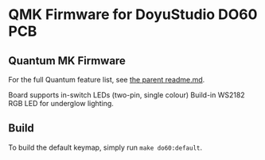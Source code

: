 # QMK Firmware for DoyuStudio DO60 PCB


## Quantum MK Firmware
For the full Quantum feature list, see [the parent readme.md](/readme.md).

Board supports in-switch LEDs (two-pin, single colour)
Build-in WS2182 RGB LED for underglow lighting.

## Build
To build the default keymap, simply run `make do60:default`.